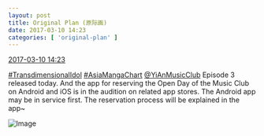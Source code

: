 ```yaml
---
layout: post
title: Original Plan (原际画)
date: 2017-03-10 14:23
categories: [ 'original-plan' ]
---
```


<div class="weibo-info">
  <a href="http://weibo.com/5626539553/Ez8U5deXM">2017-03-10 14:23</a>
</div>

[#TransdimensionalIdol](http://weibo.com/p/100808fab985aab0bfb2724bf4d29856cf6ee7) [#AsiaMangaChart](http://weibo.com/p/10080853749b797703d2d251a740d8723d47cd) [@YiAnMusicClub](http://weibo.com/u/6094546964) Episode 3 released today. And the app for reserving the Open Day of the Music Club on Android and iOS is in the audition on related app stores. The Android app may be in service first. The reservation process will be explained in the app~

<!-- more -->

![Image](https://wx2.sinaimg.cn/mw690/0068MnXXgy1fdhq4g1bw0j30m80vghap.jpg)
